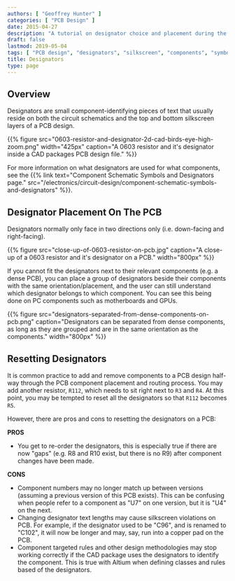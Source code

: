 ```yaml
---
authors: [ "Geoffrey Hunter" ]
categories: [ "PCB Design" ]
date: 2015-04-27
description: "A tutorial on designator choice and placement during the PCB design process."
draft: false
lastmod: 2019-05-04
tags: [ "PCB design", "designators", "silkscreen", "components", "symbols", "placement" ]
title: Designators
type: page
---
```


## Overview

Designators are small component-identifying pieces of text that usually reside on both the circuit schematics and the top and bottom silkscreen layers of a PCB design.

{{% figure src="0603-resistor-and-designator-2d-cad-birds-eye-high-zoom.png" width="425px" caption="A 0603 resistor and it's designator inside a CAD packages PCB design file."  %}}

For more information on what designators are used for what components, see the {{% link text="Component Schematic Symbols and Designators page." src="/electronics/circuit-design/component-schematic-symbols-and-designators" %}}.

## Designator Placement On The PCB

Designators normally only face in two directions only (i.e. down-facing and right-facing).

{{% figure src="close-up-of-0603-resistor-on-pcb.jpg" caption="A close-up of a 0603 resistor and it's designator on a PCB."  width="800px" %}}

If you cannot fit the designators next to their relevant components (e.g. a dense PCB), you can place a group of designators beside their components with the same orientation/placement, and the user can still understand which designator belongs to which component. You can see this being done on PC components such as motherboards and GPUs.

{{% figure src="designators-separated-from-dense-components-on-pcb.png" caption="Designators can be separated from dense components, as long as they are grouped and are in the same orientation as the components."  width="800px" %}}

## Resetting Designators

It is common practice to add and remove components to a PCB design half-way through the PCB component placement and routing process. You may add another resistor, `R112`, which needs to sit right next to `R3` and `R4`. At this point, you may be tempted to reset all the designators so that `R112` becomes `R5`.

However, there are pros and cons to resetting the designators on a PCB:

**PROS**

* You get to re-order the designators, this is especially true if there are now "gaps" (e.g. R8 and R10 exist, but there is no R9) after component changes have been made.

**CONS**

* Component numbers may no longer match up between versions (assuming a previous version of this PCB exists). This can be confusing when people refer to a component as "U7" on one version, but it is "U4" on the next.
* Changing designator text lengths may cause silkscreen violations on PCB. For example, if the designator used to be "C96", and is renamed to "C102", it will now be longer and may, say, run into a copper pad on the PCB.
* Component targeted rules and other design methodologies may stop working correctly if the CAD package uses the designators to identify the component. This is true with Altium when defining classes and rules based of the designators.
